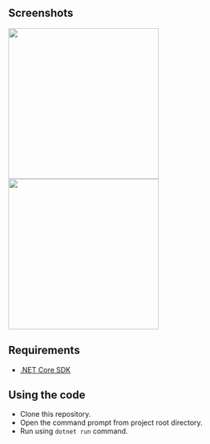 ##  Screenshots
<img src="https://github.com/user-attachments/assets/628b42f3-5d55-498e-b56b-49619b82bdb5" width="300">
<img src="https://github.com/user-attachments/assets/e0d6e654-ed36-4760-a87b-99e5cc6fce22" width="300">

##  Requirements

 * [.NET Core SDK](https://dot.net ".NET CORE SDK")

## Using the code

* Clone this repository.
* Open the command prompt from project root directory.
* Run using `dotnet run` command.

[Blazor]: <https://www.blazor.net>
